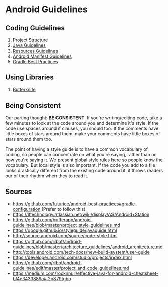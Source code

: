 # Android Guidelines

## Coding Guidelines

1. [Project Structure](ProjectStructure.md)
2. [Java Guidelines](JavaGuidelines.md)
3. [Resources Guidelines](ResourcesGuidelines.md)
4. [Android Manifest Guidelines](Manifest.md)
5. [Gradle Best Practices](Gradle.md)

## Using Libraries

1. [Butterknife](Libraries/Butterknife.md)

## Being Consistent

Our parting thought: **BE CONSISTENT**. If you're writing/editing code, take a few minutes to look at the code around you and determine it's style. If the code use spaces around if clauses, you should too. If the comments have little boxes of stars around them, make your comments have little boxes of stars around them too.

The point of having a style guide is to have a common vocabulary of coding, so people can concentrate on what you're saying, rather than on how you're saying it. We present global style rules here so people know the vocabulary. But local style is also important. If the code you add to a file looks drastically different from the existing code around it, it throws readers our of their rhythm when they to read it.

## Sources

- https://github.com/futurice/android-best-practices#gradle-configuration (Prefer to follow this)
- https://lftechnology.atlassian.net/wiki/display/AS/Android+Station
- https://github.com/bufferapp/android-guidelines/blob/master/project_style_guidelines.md
- https://google.github.io/styleguide/javaguide.html
- http://source.android.com/source/code-style.html
- https://github.com/ribot/android-guidelines/blob/master/architecture_guidelines/android_architecture.md
- http://tools.android.com/tech-docs/new-build-system/user-guide
- https://developer.android.com/studio/projects/index.html
- https://github.com/ribot/android-guidelines/edit/master/project_and_code_guidelines.md
- https://medium.com/rocknnull/effective-java-for-android-cheatsheet-bf4e3433889a#.2p879tgbo
